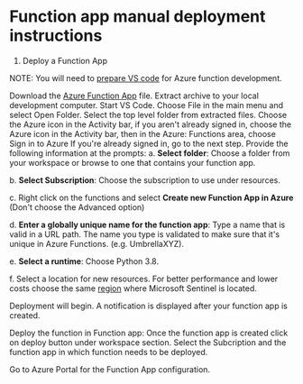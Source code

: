 # Function app manual deployment instructions 

1. Deploy a Function App

NOTE: You will need to [prepare VS code](https://docs.microsoft.com/azure/azure-functions/functions-create-first-function-python#prerequisites) for Azure function development.

Download the [Azure Function App](https://aka.ms/sentinel-SlackAuditAPI-functionapp) file. Extract archive to your local development computer.
Start VS Code. Choose File in the main menu and select Open Folder.
Select the top level folder from extracted files.
Choose the Azure icon in the Activity bar, if you aren't already signed in, choose the Azure icon in the Activity bar, then in the Azure: Functions area, choose Sign in to Azure
If you're already signed in, go to the next step.
Provide the following information at the prompts:
a. **Select folder**: Choose a folder from your workspace or browse to one that contains your function app.

b. **Select Subscription**: Choose the subscription to use under resources.

c. Right click on the functions and select **Create new Function App in Azure** (Don't choose the Advanced option)

d. **Enter a globally unique name for the function app**: Type a name that is valid in a URL path. The name you type is validated to make sure that it's unique in Azure Functions. (e.g. UmbrellaXYZ).

e. **Select a runtime**: Choose Python 3.8.

f. Select a location for new resources. For better performance and lower costs choose the same [region](https://azure.microsoft.com/regions/) where Microsoft Sentinel is located.

Deployment will begin. A notification is displayed after your function app is created.

Deploy the function in Function app: Once the function app is created click on deploy button under workspace section. Select the Subcription and the function app in which function needs to be deployed.

Go to Azure Portal for the Function App configuration.